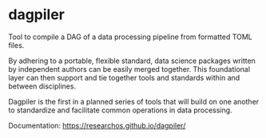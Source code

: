 # dagpiler
Tool to compile a DAG of a data processing pipeline from formatted TOML files.

By adhering to a portable, flexible standard, data science packages written by independent authors can be easily merged together. This foundational layer can then support and tie together tools and standards within and between disciplines.

Dagpiler is the first in a planned series of tools that will build on one another to standardize and facilitate common operations in data processing. 

Documentation: https://researchos.github.io/dagpiler/